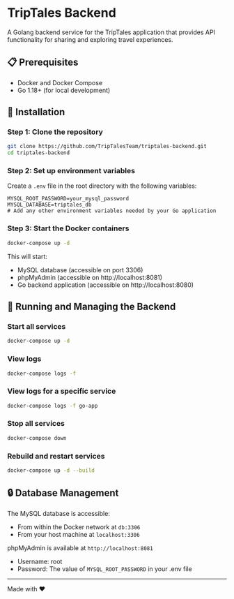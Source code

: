 # TripTales Backend

A Golang backend service for the TripTales application that provides API functionality for sharing and exploring travel experiences.

## 📋 Prerequisites

- Docker and Docker Compose
- Go 1.18+ (for local development)

## 🔧 Installation

### Step 1: Clone the repository

```bash
git clone https://github.com/TripTalesTeam/triptales-backend.git
cd triptales-backend
```

### Step 2: Set up environment variables

Create a `.env` file in the root directory with the following variables:

```
MYSQL_ROOT_PASSWORD=your_mysql_password
MYSQL_DATABASE=triptales_db
# Add any other environment variables needed by your Go application
```

### Step 3: Start the Docker containers

```bash
docker-compose up -d
```

This will start:
- MySQL database (accessible on port 3306)
- phpMyAdmin (accessible on http://localhost:8081)
- Go backend application (accessible on http://localhost:8080)


## 🚀 Running and Managing the Backend

### Start all services
```bash
docker-compose up -d
```

### View logs
```bash
docker-compose logs -f
```

### View logs for a specific service
```bash
docker-compose logs -f go-app
```

### Stop all services
```bash
docker-compose down
```

### Rebuild and restart services
```bash
docker-compose up -d --build
```

## 🔒 Database Management

The MySQL database is accessible:
- From within the Docker network at `db:3306`
- From your host machine at `localhost:3306`

phpMyAdmin is available at `http://localhost:8081`
- Username: root
- Password: The value of `MYSQL_ROOT_PASSWORD` in your .env file
---

Made with ❤️ 
